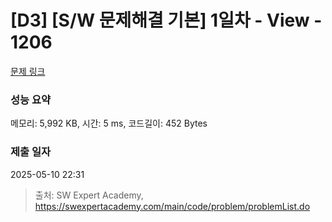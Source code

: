 # [D3] [S/W 문제해결 기본] 1일차 - View - 1206 

[문제 링크](https://swexpertacademy.com/main/code/problem/problemDetail.do?contestProbId=AV134DPqAA8CFAYh) 

### 성능 요약

메모리: 5,992 KB, 시간: 5 ms, 코드길이: 452 Bytes

### 제출 일자

2025-05-10 22:31



> 출처: SW Expert Academy, https://swexpertacademy.com/main/code/problem/problemList.do